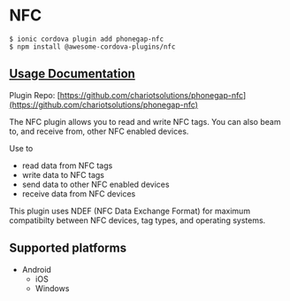 # NFC

```
$ ionic cordova plugin add phonegap-nfc
$ npm install @awesome-cordova-plugins/nfc
```

## [Usage Documentation](https://danielsogl.gitbook.io/awesome-cordova-plugins/plugins/nfc/)

Plugin Repo: [https://github.com/chariotsolutions/phonegap-nfc](https://github.com/chariotsolutions/phonegap-nfc)

The NFC plugin allows you to read and write NFC tags. You can also beam to, and receive from, other NFC enabled devices.

Use to
- read data from NFC tags
- write data to NFC tags
- send data to other NFC enabled devices
- receive data from NFC devices

This plugin uses NDEF (NFC Data Exchange Format) for maximum compatibilty between NFC devices, tag types, and operating systems.

## Supported platforms

- Android
  - iOS
  - Windows
  


